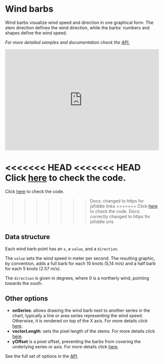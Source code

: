 Wind barbs
===

Wind barbs visualize wind speed and direction in one graphical form. The stem direction defines the wind direction, while the barbs’ numbers and shapes define the wind speed.

_For more detailed samples and documentation check the [API.](https://api.highcharts.com/highcharts/plotOptions.windbarb)_

<iframe style="width: 100%; height: 332px; border: none;" src=https://www.highcharts.com/samples/embed/highcharts/demo/windbarb-series allow="fullscreen"></iframe>

<<<<<<< HEAD
<<<<<<< HEAD
Click [here](https://jsfiddle.net/gh/get/library/pure/highcharts/highcharts/tree/master/samples/highcharts/demo/windbarb-series/) to check the code.
=======
Click [here](https://jsfiddlefiddle.net/gh/get/library/pure/highcharts/highcharts/tree/master/samples/highcharts/demo/windbarb-series/) to check the code.
>>>>>>> Docs: changed to https for jsfiddle links
=======
Click [here](https://jsfiddle.net/gh/get/library/pure/highcharts/highcharts/tree/master/samples/highcharts/demo/windbarb-series/) to check the code.
>>>>>>> Docs: correctly changed to https for jsfiddle urls

Data structure
--------------

Each wind barb point has an `x`, a `value`, and a `direction`.

The `value` sets the wind speed in meter per second. The resulting graphic, by convention, adds a full barb for each 10 knots (5,14 m/s) and a half barb for each 5 knots (2.57 m/s).

The `direction` is given in degrees, where 0 is a northerly wind, pointing towards the south.

Other options
-------------

*   **onSeries**: allows drawing the wind barb next to another series in the chart, typically a line or area series representing the wind speed. Otherwise, it is rendered on top of the X axis. For more details click [here](https://api.highcharts.com/highcharts/plotOptions.windbarb.onSeries).
*   **vectorLength**: sets the pixel length of the stems. For more details click [here](https://api.highcharts.com/highcharts/plotOptions.windbarb.vectorLength).
*   **yOffset** is a pixel offset, preventing the barbs from covering the underlying series or axis. For more details click [here](https://api.highcharts.com/highcharts/plotOptions.windbarb.yOffset).

See the full set of options in the [API](https://api.highcharts.com/highcharts/plotOptions.windbarb).
